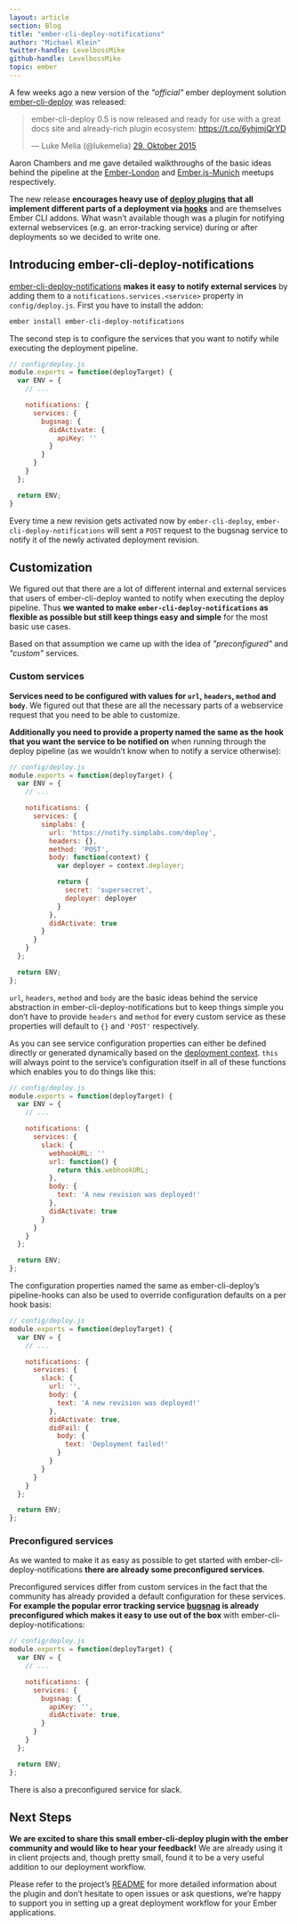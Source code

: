 ```yaml
---
layout: article
section: Blog
title: "ember-cli-deploy-notifications"
author: "Michael Klein"
twitter-handle: LevelbossMike
github-handle: LevelbossMike
topic: ember
---
```


A few weeks ago a new version of the _"official"_ ember deployment solution [ember-cli-deploy](http://ember-cli-deploy.com/) was released:

<blockquote class="twitter-tweet" lang="de"><p lang="en" dir="ltr">ember-cli-deploy 0.5 is now released and ready for use with a great docs site and already-rich plugin ecosystem: <a href="https://t.co/6yhjmjQrYD">https://t.co/6yhjmjQrYD</a></p>&mdash; Luke Melia (@lukemelia) <a href="https://twitter.com/lukemelia/status/659787938625134592">29. Oktober 2015</a></blockquote> <script async src="//platform.twitter.com/widgets.js" charset="utf-8"></script>

<!--break-->

Aaron Chambers and me gave detailed walkthroughs of the basic ideas behind the pipeline at the [Ember-London](https://vimeo.com/139125310) and [Ember.js-Munich](https://www.youtube.com/watch?v=d4xwIv_9Cg0) meetups respectively.

The new release **encourages heavy use of [deploy plugins](http://emberobserver.com/categories/ember-cli-deploy-plugins) that all implement different parts of a deployment via [hooks](http://ember-cli-deploy.com/docs/v0.5.x/pipeline-hooks/)** and are themselves Ember CLI addons. What wasn’t available though was a plugin for notifying external webservices (e.g. an error-tracking service) during or after deployments so we decided to write one.

## Introducing ember-cli-deploy-notifications

[ember-cli-deploy-notifications](https://github.com/simplabs/ember-cli-deploy-notifications) **makes it easy to notify external services** by adding them to a `notifications.services.<service>` property in `config/deploy.js`. First you have to install the addon:

```bash
ember install ember-cli-deploy-notifications
```

The second step is to configure the services that you want to notify while executing the deployment pipeline.

```js
// config/deploy.js
module.exports = function(deployTarget) {
  var ENV = {
    // ...

    notifications: {
      services: {
        bugsnag: {
          didActivate: {
            apiKey: ''
          }
        }
      }
    }
  };

  return ENV;
}
```

Every time a new revision gets activated now by `ember-cli-deploy`, `ember-cli-deploy-notifications` will sent a `POST` request to the bugsnag service to notify it of the newly activated deployment revision.

## Customization

We figured out that there are a lot of different internal and external services that users of ember-cli-deploy wanted to notify when executing the deploy pipeline. Thus **we wanted to make `ember-cli-deploy-notifications` as flexible as possible but still keep things easy and simple** for the most basic use cases.

Based on that assumption we came up with the idea of _"preconfigured"_ and _"custom"_ services.

### Custom services

**Services need to be configured with values for `url`, `headers`, `method` and `body`**. We figured out that these are all the necessary parts of a webservice request that you need to be able to customize.

**Additionally you need to provide a property named the same as the hook that you want the service to be notified on** when running through the deploy pipeline (as we wouldn’t know when to notify a service otherwise):

```js
// config/deploy.js
module.exports = function(deployTarget) {
  var ENV = {
    // ...

    notifications: {
      services: {
        simplabs: {
          url: 'https://notify.simplabs.com/deploy',
          headers: {},
          method: 'POST',
          body: function(context) {
            var deployer = context.deployer;

            return {
              secret: 'supersecret',
              deployer: deployer
            }
          },
          didActivate: true
        }
      }
    }
  };

  return ENV;
};
```

`url`, `headers`, `method` and `body` are the basic ideas behind the service abstraction in ember-cli-deploy-notifications but to keep things simple you don’t have to provide `headers` and `method` for every custom service as these properties will default to `{}` and `'POST'` respectively.

As you can see service configuration properties can either be defined directly or generated dynamically based on the [deployment context](http://ember-cli-deploy.com/docs/v0.5.x/deployment-context/). `this` will always point to the service’s configuration itself in all of these functions which enables you to do things like this:

```js
// config/deploy.js
module.exports = function(deployTarget) {
  var ENV = {
    // ...

    notifications: {
      services: {
        slack: {
          webhookURL: ''
          url: function() {
            return this.webhookURL;
          },
          body: {
            text: 'A new revision was deployed!'
          },
          didActivate: true
        }
      }
    }
  };

  return ENV;
};
```

The configuration properties named the same as ember-cli-deploy’s pipeline-hooks can also be used to override configuration defaults on a per hook basis:

```js
// config/deploy.js
module.exports = function(deployTarget) {
  var ENV = {
    // ...

    notifications: {
      services: {
        slack: {
          url: '',
          body: {
            text: 'A new revision was deployed!'
          },
          didActivate: true,
          didFail: {
            body: {
              text: 'Deployment failed!'
            }
          }
        }
      }
    }
  };

  return ENV;
};
```

### Preconfigured services

As we wanted to make it as easy as possible to get started with ember-cli-deploy-notifications **there are already some preconfigured services**.

Preconfigured services differ from custom services in the fact that the community has already provided a default configuration for these services. **For example the popular error tracking service [bugsnag](http://bugsnag.com) is already preconfigured which makes it easy to use out of the box** with ember-cli-deploy-notifications:

```js
// config/deploy.js
module.exports = function(deployTarget) {
  var ENV = {
    // ...

    notifications: {
      services: {
        bugsnag: {
          apiKey: '',
          didActivate: true,
        }
      }
    }
  };

  return ENV;
};
```

There is also a preconfigured service for slack.

## Next Steps

**We are excited to share this small ember-cli-deploy plugin with the ember community and would like to hear your feedback!** We are already using it in client projects and, though pretty small, found it to be a very useful addition to our deployment workflow.

Please refer to the project’s [README](https://github.com/simplabs/ember-cli-deploy-notifications#readme) for more detailed information about the plugin and don’t hesitate to open issues or ask questions, we’re happy to support you in setting up a great deployment workflow for your Ember applications.
